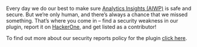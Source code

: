 Every day we do our best to make sure [Analytics Insights (AIWP)](https://deconf.com/google-analytics-dashboard-wordpress/) is safe and secure. But we’re only human, and there’s always a chance that we missed something. That’s where you come in – find a security weakness in our plugin, report it on [HackerOne](https://hackerone.com/deconf_eb9eh), and get listed as a contributor!

To find out more about our security reports policy for the plugin [click here](https://deconf.com/security/).
